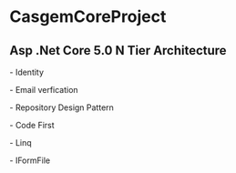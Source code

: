 # CasgemCoreProject
## Asp .Net Core 5.0 N Tier Architecture 
<p>- Identity </p>
<p>- Email verfication </p>
<p>- Repository Design Pattern </p>
<p>- Code First </p>
<p>- Linq </p>
<p>- IFormFile </p>
